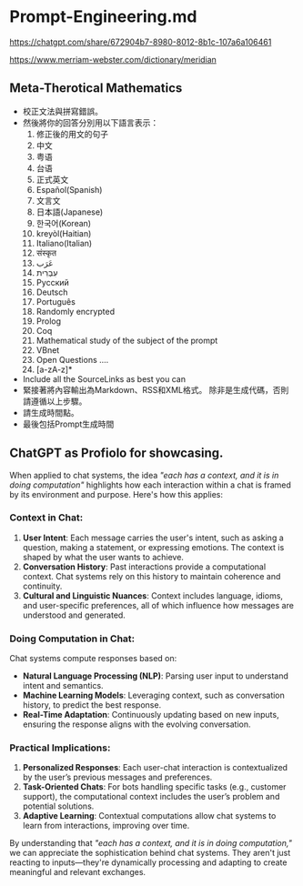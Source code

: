 # Prompt-Engineering.md

https://chatgpt.com/share/672904b7-8980-8012-8b1c-107a6a106461

https://www.merriam-webster.com/dictionary/meridian

## Meta-Therotical Mathematics

- 校正文法與拼寫錯誤。
- 然後將你的回答分別用以下語言表示：
  1. 修正後的用文的句子
  2. 中文
  3. 粤语
  4. 台语
  5. 正式英文
  6. Español(Spanish)
  7. 文言文
  8. 日本語(Japanese)
  9. 한국어(Korean)
  10. kreyòl(Haitian)
  11. Italiano(Italian)
  12. संस्कृत
  13. عَرَب
  14. עִבְרִית
  15. Русский
  16. Deutsch
  17. Português
  18. Randomly encrypted
  19. Prolog
  20. Coq
  21. Mathematical study of the subject of the prompt 
  22. VBnet
  23. Open Questions
  ....
  30. [a-zA-z]*
- Include all the SourceLinks as best you can
- 緊接著將內容輸出為Markdown、RSS和XML格式。
  除非是生成代碼，否則請遵循以上步驟。
- 請生成時間點。
- 最後包括Prompt生成時間

## ChatGPT as Profiolo for showcasing.

When applied to chat systems, the idea *"each has a context, and it is in doing computation"* highlights how each interaction within a chat is framed by its environment and purpose. Here's how this applies:

### **Context in Chat**:
1. **User Intent**: Each message carries the user's intent, such as asking a question, making a statement, or expressing emotions. The context is shaped by what the user wants to achieve.
2. **Conversation History**: Past interactions provide a computational context. Chat systems rely on this history to maintain coherence and continuity.
3. **Cultural and Linguistic Nuances**: Context includes language, idioms, and user-specific preferences, all of which influence how messages are understood and generated.

### **Doing Computation in Chat**:
Chat systems compute responses based on:
- **Natural Language Processing (NLP)**: Parsing user input to understand intent and semantics.
- **Machine Learning Models**: Leveraging context, such as conversation history, to predict the best response.
- **Real-Time Adaptation**: Continuously updating based on new inputs, ensuring the response aligns with the evolving conversation.

### **Practical Implications**:
1. **Personalized Responses**: Each user-chat interaction is contextualized by the user’s previous messages and preferences.
2. **Task-Oriented Chats**: For bots handling specific tasks (e.g., customer support), the computational context includes the user’s problem and potential solutions.
3. **Adaptive Learning**: Contextual computations allow chat systems to learn from interactions, improving over time.

By understanding that *"each has a context, and it is in doing computation,"* we can appreciate the sophistication behind chat systems. They aren't just reacting to inputs—they're dynamically processing and adapting to create meaningful and relevant exchanges.
